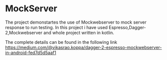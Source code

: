 # MockServer
The project demonstartes the use of Mockwebserver to mock server response to run testing.
In this project i have used Espresso,Dagger-2,Mockwebserver and whole project written in kotlin.

The complete details can be found in the following link
https://medium.com/@vikasrao.koppa/dagger-2-espresso-mockwebserver-in-android-fed7d5d5aaf1
